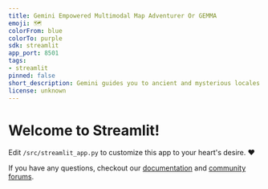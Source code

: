 ```yaml
---
title: Gemini Empowered Multimodal Map Adventurer Or GEMMA
emoji: 🗺
colorFrom: blue
colorTo: purple
sdk: streamlit
app_port: 8501
tags:
- streamlit
pinned: false
short_description: Gemini guides you to ancient and mysterious locales.
license: unknown
---
```


# Welcome to Streamlit!

Edit `/src/streamlit_app.py` to customize this app to your heart's desire. :heart:

If you have any questions, checkout our [documentation](https://docs.streamlit.io) and [community
forums](https://discuss.streamlit.io).
